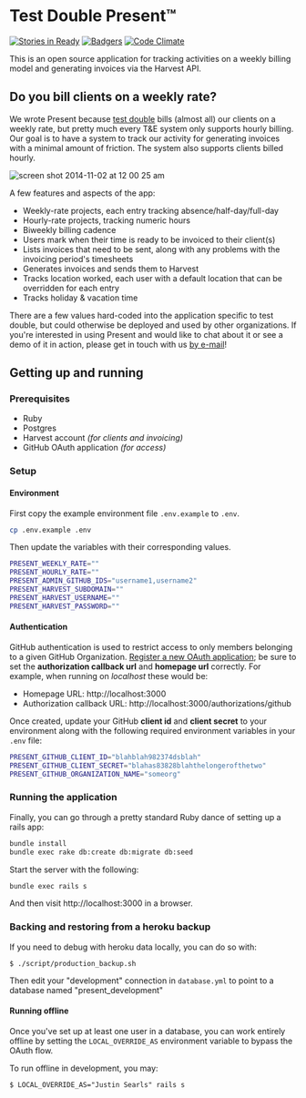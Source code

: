# Test Double Present™

[![Stories in Ready](https://badge.waffle.io/testdouble/present.png?label=ready&title=Ready)](http://waffle.io/testdouble/present) [![Badgers](https://img.shields.io/badge/Badgers-We%20don%E2%80%99t%20need%20no%20stinking%20badgers-Red.svg)](https://www.youtube.com/watch?v=gx6TBrfCW54) [![Code Climate](https://codeclimate.com/github/testdouble/present/badges/gpa.svg)](https://codeclimate.com/github/testdouble/present)


This is an open source application for tracking activities on a weekly billing model and generating invoices via the Harvest API.

## Do you bill clients on a weekly rate?

We wrote Present because [test double](http://testdouble.com) bills (almost all) our clients on a weekly rate, but pretty much every T&E system only supports hourly billing. Our goal is to have a system to track our activity for generating invoices with a minimal amount of friction. The system also supports clients billed hourly.

![screen shot 2014-11-02 at 12 00 25 am](https://cloud.githubusercontent.com/assets/79303/4874205/e5ea1010-6244-11e4-96e9-cbbec677a12b.png)

A few features and aspects of the app:

* Weekly-rate projects, each entry tracking absence/half-day/full-day
* Hourly-rate projects, tracking numeric hours
* Biweekly billing cadence
* Users mark when their time is ready to be invoiced to their client(s)
* Lists invoices that need to be sent, along with any problems with the invoicing period's timesheets
* Generates invoices and sends them to Harvest
* Tracks location worked, each user with a default location that can be overridden for each entry
* Tracks holiday & vacation time

There are a few values hard-coded into the application specific to test double, but could otherwise be deployed and used by other organizations. If you're interested in using Present and would like to chat about it or see a demo of it in action, please get in touch with us [by e-mail](mailto:hello@testdouble.com)!

## Getting up and running

### Prerequisites
- Ruby
- Postgres
- Harvest account _(for clients and invoicing)_
- GitHub OAuth application _(for access)_

### Setup


#### Environment

First copy the example environment file `.env.example` to `.env`.

```bash
cp .env.example .env
```

Then update the variables with their corresponding values.

```bash
PRESENT_WEEKLY_RATE=""
PRESENT_HOURLY_RATE=""
PRESENT_ADMIN_GITHUB_IDS="username1,username2"
PRESENT_HARVEST_SUBDOMAIN=""
PRESENT_HARVEST_USERNAME=""
PRESENT_HARVEST_PASSWORD=""
```

#### Authentication

GitHub authentication is used to restrict access to only members belonging to a given GitHub Organization. [Register a new OAuth application](https://github.com/settings/applications/new); be sure to set the **authorization callback url** and **homepage url** correctly. For example, when running on _localhost_ these would be:

- Homepage URL: http://localhost:3000
- Authorization callback URL: http://localhost:3000/authorizations/github

Once created, update your GitHub **client id** and **client secret** to your environment along with the following required environment variables in your `.env` file:

```bash
PRESENT_GITHUB_CLIENT_ID="blahblah982374dsblah"
PRESENT_GITHUB_CLIENT_SECRET="blahas83828blahthelongerofthetwo"
PRESENT_GITHUB_ORGANIZATION_NAME="someorg"
```

### Running the application

Finally, you can go through a pretty standard Ruby dance of setting up a rails app:

```bash
bundle install
bundle exec rake db:create db:migrate db:seed
```

Start the server with the following:

```bash
bundle exec rails s
```

And then visit http://localhost:3000 in a browser.

### Backing and restoring from a heroku backup

If you need to debug with heroku data locally, you can do so with:

```
$ ./script/production_backup.sh
```

Then edit your "development" connection in `database.yml` to point to a database named "present_development"

#### Running offline

Once you've set up at least one user in a database, you can work entirely offline by setting the `LOCAL_OVERRIDE_AS` environment variable to bypass the OAuth flow.

To run offline in development, you may:

```
$ LOCAL_OVERRIDE_AS="Justin Searls" rails s
```
